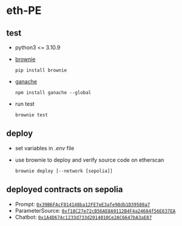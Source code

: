 # eth-PE

## test
- python3 <= 3.10.9
- [brownie](https://eth-brownie.readthedocs.io/en/stable/index.html)
  ```shell
  pip install brownie
  ```

- [ganache](https://github.com/trufflesuite/ganache)
  ```shell
  npm install ganache --global
  ```

- run test
  ```shell
  brownie test
  ```

## deploy
- set variables in _.env_ file

- use brownie to deploy and verify source code on etherscan
  ```shell
  brownie deploy [--network [sepolia]]
  ```

## deployed contracts on sepolia 
- Prompt: [`0x39B6FAcF814148ba12FE7eE3afe98db1D39588a7`](https://sepolia.etherscan.io/address/0x39B6FAcF814148ba12FE7eE3afe98db1D39588a7)
- ParameterSource: [`0xf18C27e72cB56AE8A9112B4F4a24684f56E637EA`](https://sepolia.etherscan.io/address/0xf18C27e72cB56AE8A9112B4F4a24684f56E637EA)
- Chatbot: [`0x1A4D674c1233d733d2014010Ce2AC6647bA3aE87`](https://sepolia.etherscan.io/address/0x1A4D674c1233d733d2014010Ce2AC6647bA3aE87)
